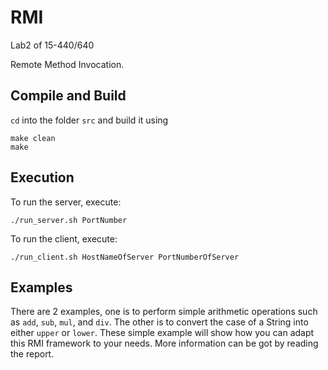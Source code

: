 RMI
===

Lab2 of 15-440/640

Remote Method Invocation.

Compile and Build
-----------
`cd` into the folder `src` and build it using
```
make clean
make
```

Execution
-----------
To run the server, execute:
```
./run_server.sh PortNumber
```

To run the client, execute:
```
./run_client.sh HostNameOfServer PortNumberOfServer
```

Examples
-----------
There are 2 examples, one is to perform simple arithmetic operations such as `add`, `sub`, `mul`, and `div`. The other is to convert the case of a String into either `upper` or `lower`. These simple example will show how you can adapt this RMI framework to your needs. More information can be got by reading the report.
